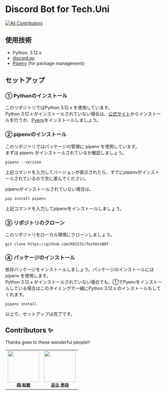 # Discord Bot for Tech.Uni

<!-- ALL-CONTRIBUTORS-BADGE:START - Do not remove or modify this section -->
[![All Contributors](https://img.shields.io/badge/all_contributors-2-orange.svg?style=flat-square)](#contributors-)
<!-- ALL-CONTRIBUTORS-BADGE:END -->

## 使用技術
- Python: 3.12.x
- [discord.py](https://github.com/Rapptz/discord.py)
- [Pipenv](https://github.com/pypa/pipenv) (for package management)

## セットアップ
### ① Pythonのインストール
このリポジトリではPython 3.12.x を使用しています。\
Python 3.12.x がインストールされていない場合は、[公式サイト](https://www.python.org/downloads/)からインストールを行うか、[Pyenv](https://github.com/pyenv/pyenv)をインストールしましょう。

### ② pipenvのインストール
このリポジトリではパッケージの管理に pipenv を使用しています。\
まずは pipenv がインストールされているか確認しましょう。
```
pipenv --version
```
上記コマンドを入力してバージョンが表示されたら、すでにpipenvがインストールされているので次に進んでください。

pipenvがインストールされていない場合は、
```
pip install pipenv
```
上記コマンドを入力してpipenvをインストールしましょう。

### ③ リポジトリのクローン
このリポジトリをローカル環境にクローンしましょう。
```
git clone https://github.com/KO1231/TechUniBOT
```

### ④ パッケージのインストール
依存パッケージをインストールしましょう。パッケージのインストールには pipenv を使用します。\
Python 3.12.x がインストールされていない場合でも、①でPyenvをインストールしている場合はこのタイミングで一緒にPython 3.12.x のインストールもしてくれます。
```
pipenv install
```
以上で、セットアップは完了です。

## Contributors ✨

Thanks goes to these wonderful people!!

<!-- ALL-CONTRIBUTORS-LIST:START - Do not remove or modify this section -->
<!-- prettier-ignore-start -->
<!-- markdownlint-disable -->
<table>
  <tr>
    <td align="center"><a href="https://github.com/KO1231"><img src="https://github.com/TechUni2020/TechUniBOT/assets/124903312/d3317ef0-f926-42b3-9643-dc79f7e3711b" width="100px;" alt=""/><br /><sub><b>岡 和寛</b></sub></a>
    <td align="center"><a href="https://github.com/gohan5858"><img src="" width="100px;" alt=""/><br /><sub><b>足立 里空</b></sub></a>
</table>

<!-- markdownlint-restore -->
<!-- prettier-ignore-end -->

<!-- ALL-CONTRIBUTORS-LIST:END -->
